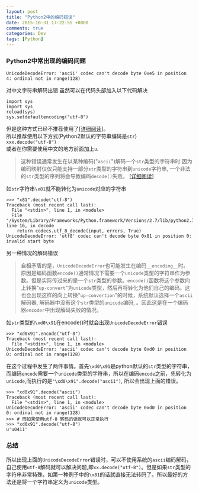 ```yaml
---
layout: post
title: "Python2中的编码错误"
date: 2015-10-31 17:22:55 +0800
comments: true
categories: Dev
tags: [Python]
---
```


<!--more-->

<h3>Python2中常出现的编码问题</h3>

<pre><code>UnicodeDecodeError: 'ascii' codec can't decode byte 0xe5 in position 4: ordinal not in range(128)
</code></pre>

对中文字符串解码出错
虽然可以在代码头部加入以下代码解决

<pre><code>import sys
import sys
reload(sys)
sys.setdefaultencoding("utf-8")
</code></pre>

但是这种方式已经不推荐使用了<a href="http://stackoverflow.com/questions/3828723/why-we-need-sys-setdefaultencodingutf-8-in-a-py-script">[详细阅读]</a>。  
所以推荐使用以下方式(Python2默认的字符串编码是<code>str</code>)  
<code>xxx.decode("utf-8")</code>  
或者在你需要使用中文的地方前面加上<code>u</code>.

<blockquote>
  这种错误通常发生在以某种编码("<code>ascii</code>")解码一个<code>str</code>类型的字符串时.因为编码映射仅仅只能支持一部分<code>str</code>类型的字符串到<code>unicode</code>字符串, 一个非法的<code>str</code>类型的序列将会导致编码<code>decode()</code>失败。 <a href="https://wiki.python.org/moin/UnicodeDecodeError">[详细阅读]</a>
</blockquote>

如<code>str</code>字符串<code>\x81</code>就不能转化为<code>unicode</code>对应的字符串

<pre><code>&gt;&gt;&gt; "x81".decode("utf-8")
Traceback (most recent call last):
  File "&lt;stdin&gt;", line 1, in &lt;module&gt;
  File "/System/Library/Frameworks/Python.framework/Versions/2.7/lib/python2.7/encodings/utf_8.py", line 16, in decode
    return codecs.utf_8_decode(input, errors, True)
UnicodeDecodeError: 'utf8' codec can't decode byte 0x81 in position 0: invalid start byte
</code></pre>

另一种情况的解码错误

<blockquote>
  自相矛盾的是，<code>UnicodeDecodeError</code>也可能发生在编码<code>__encoding__</code>时。
  原因是编码函数<code>encode()</code>通常情况下需要一个<code>unicode</code>类型的字符串作为参数。但是实际传过来的是一个<code>str</code>类型的参数。<code>encode()</code>函数将这个参数向上转换"<code>up-convert</code>"为<code>unicode</code>类型，然后再将转化为他们自己的编码。这也会出现这样的向上转换"<code>up-convertion</code>"的时候，系统默认选择一个<code>ascii</code>解码器, 解码器中没有这个<code>str</code>类型的<code>unicode</code>编码,  。因此这是在一个编码器<code>encoder</code>中出现解码失败的情况。
</blockquote>

如<code>str</code>类型的<code>\xd0\x91</code>在encode()时就会出现<code>UnicodeDecodeError</code>错误

<pre><code>&gt;&gt;&gt; "xd0x91".encode("utf-8")
Traceback (most recent call last):
  File "&lt;stdin&gt;", line 1, in &lt;module&gt;
UnicodeDecodeError: 'ascii' codec can't decode byte 0xd0 in position 0: ordinal not in range(128)
</code></pre>

在这个过程中发生了两件事情。首先<code>\xd0\x91</code>是python默认的<code>str</code>类型的字符串，而编码<code>encode</code>需要一个<code>unicode</code>类型的字符串，所以在编码<code>encode</code>之前，先转化为<code>unicode</code>,而执行的是<code>"\xd0\x91".decode("ascii")</code>, 所以会出现上面的错误。

<pre><code>&gt;&gt;&gt; "xd0x91".decode("ascii")
Traceback (most recent call last):
  File "&lt;stdin&gt;", line 1, in &lt;module&gt;
UnicodeDecodeError: 'ascii' codec can't decode byte 0xd0 in position 0: ordinal not in range(128)
&gt;&gt;&gt; # 而如果使用utf-8 转码的话就可以正常执行
&gt;&gt;&gt; "xd0x91".decode("utf-8")
u'u0411'
</code></pre>

<h3>总结</h3>

所以出现上面的<code>UnicodeDecodeError</code>错误时，可以不使用系统的<code>ascii</code>编码解码，自己使用<code>utf-8</code>解码就可以解决问题,即<code>xx.decode("utf-8")</code>。但是如果<code>str</code>类型的字符串非常特殊，如第一种例子中的<code>\x81</code>的话就直接无法转码了。所以最好的方法还是将一个字符串定义为<code>unicode</code>类型。